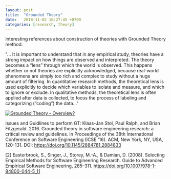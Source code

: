 ```yaml
---
layout: post
title:  "Grounded Theory"
date:   2018-11-02 10:27:45 +0700
categories: [research, theory]
---
```

Interesting references about construction of theories with Grounded Theory method.

"... It is important to understand that in any empirical study, theories have a strong impact on how things are observed and interpreted. The theory becomes a “lens” through which the world is observed. This happens whether or not theories are explicitly acknowledged, because real-world phenomena are simply too rich and complex to study without a huge amount of filtering. In quantitative research methods, the theoretical lens is used explicitly to decide which variables to isolate and measure, and which to ignore or exclude. In qualitative methods, the theoretical lens is often applied after data is collected, to focus the process of labeling and categorizing (“coding”) the data..." 

[![Grounded Theory - Overview?](https://img.youtube.com/vi/HXh7Y9yIE8E/0.jpg)](https://www.youtube.com/watch?v=HXh7Y9yIE8E)

Issues and Guidlines to perform GT: Klaas-Jan Stol, Paul Ralph, and Brian Fitzgerald. 2016. Grounded theory in software engineering research: a critical review and guidelines. In Proceedings of the 38th International Conference on Software Engineering (ICSE '16). ACM, New York, NY, USA, 120-131. DOI: https://doi.org/10.1145/2884781.2884833

[2] Easterbrook, S., Singer, J., Storey, M.-A., & Damian, D. (2008). Selecting Empirical Methods for Software Engineering Research. Guide to Advanced Empirical Software Engineering, 285–311. https://doi.org/10.1007/978-1-84800-044-5_11
